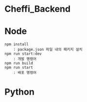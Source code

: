 # Cheffi_Backend

# Node
    npm install
        : package.json 파일 내의 패키지 설치
    npm run start:dev
        : 개발 명령어
    npm run build
    npm run start
        : 배포 명령어

# Python